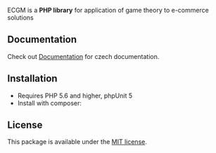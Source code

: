 
ECGM is a **PHP library** for application of game theory to e-commerce solutions


Documentation
------------

Check out [Documentation](/doc/doc.pdf) for czech documentation.

Installation
------------

* Requires PHP 5.6 and higher, phpUnit 5
* Install with composer: 

License
------------

This package is available under the [MIT license](LICENSE).